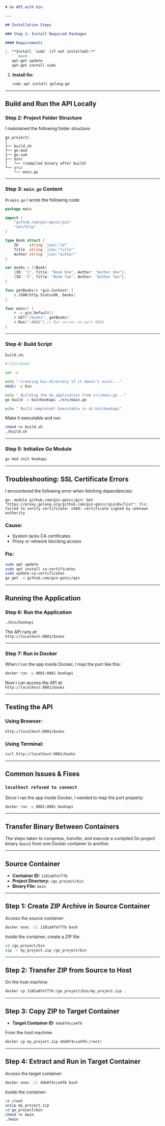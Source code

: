 ```markdown
# Go API with Gin

---

## Installation Steps

### Step 1: Install Required Packages

#### Requirements

1. **Install `sudo` (if not installed):**
   ```bash
   apt-get update
   apt-get install sudo
   ```

2. **Install Go:**
   ```bash
   sudo apt install golang-go
   ```

---

## Build and Run the API Locally

### Step 2: Project Folder Structure

I maintained the following folder structure:

```
go_project/
│
├── build.sh
├── go.mod
├── go.sum
├── bin/
│   └── (compiled binary after build)
└── src/
    └── main.go
```

---

### Step 3: `main.go` Content

In `main.go` I wrote the following code:

```go
package main

import (
    "github.com/gin-gonic/gin"
    "net/http"
)

type Book struct {
    ID     string `json:"id"`
    Title  string `json:"title"`
    Author string `json:"author"`
}

var books = []Book{
    {ID: "1", Title: "Book One", Author: "Author One"},
    {ID: "2", Title: "Book Two", Author: "Author Two"},
}

func getBooks(c *gin.Context) {
    c.JSON(http.StatusOK, books)
}

func main() {
    r := gin.Default()
    r.GET("/books", getBooks)
    r.Run(":8081") // Run server on port 8081
}
```

---

### Step 4: Build Script

`build.sh`:
```bash
#!/bin/bash

set -e

echo " Creating bin directory if it doesn't exist..."
mkdir -p bin

echo " Building the Go application from src/main.go..."
go build -o bin/bookapi ./src/main.go

echo " Build completed! Executable is at bin/bookapi"
```

Make it executable and run:
```bash
chmod +x build.sh
./build.sh
```

---

### Step 5: Initialize Go Module

```bash
go mod init bookapi
```

---

## Troubleshooting: SSL Certificate Errors

I encountered the following error when fetching dependencies:

```
go: module github.com/gin-gonic/gin: Get "https://proxy.golang.org/github.com/gin-gonic/gin/@v/list": tls: failed to verify certificate: x509: certificate signed by unknown authority
```

### Cause:
- System lacks CA certificates
- Proxy or network blocking access

### Fix:
```bash
sudo apt update
sudo apt install ca-certificates
sudo update-ca-certificates
go get -u github.com/gin-gonic/gin
```

---

## Running the Application

### Step 6: Run the Application

```bash
./bin/bookapi
```

The API runs at:  
`http://localhost:8081/books`

---

### Step 7: Run in Docker

When I run the app inside Docker, I map the port like this:

```bash
docker run -p 8081:8081 bookapi
```

Now I can access the API at:  
`http://localhost:8081/books`

---

## Testing the API

### Using Browser:
```
http://localhost:8081/books
```

### Using Terminal:
```bash
curl http://localhost:8081/books
```

---

## Common Issues & Fixes

### `localhost refused to connect`

Since I ran the app inside Docker, I needed to map the port properly:

```bash
docker run -p 8081:8081 bookapi
```

---

## Transfer Binary Between Containers

The steps taken to compress, transfer, and execute a compiled Go project binary (`main`) from one Docker container to another.

---

## Source Container

- **Container ID:** `1181a8fe777b`
- **Project Directory:** `/go_project/bin`
- **Binary File:** `main`

---

## Step 1: Create ZIP Archive in Source Container

Access the source container:

```bash
docker exec -it 1181a8fe777b bash
```

Inside the container, create a ZIP file:

```bash
cd /go_project/bin
zip -r my_project.zip /go_project/bin
```

---

## Step 2: Transfer ZIP from Source to Host

On the host machine:

```bash
docker cp 1181a8fe777b:/go_project/bin/my_project.zip .
```

---

## Step 3: Copy ZIP to Target Container

- **Target Container ID:** `4de8f4cca4f6`

From the host machine:

```bash
docker cp my_project.zip 4de8f4cca4f6:/root/
```

---

## Step 4: Extract and Run in Target Container

Access the target container:

```bash
docker exec -it 4de8f4cca4f6 bash
```

Inside the container:

```bash
cd /root
unzip my_project.zip
cd go_project/bin
chmod +x main
./main
```
```
